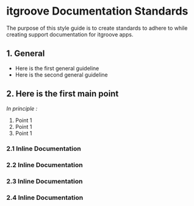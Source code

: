 # itgroove Documentation Standards

The purpose of this style guide is to create standards to adhere to while creating support documentation for itgroove apps. 


<!-- Table of contents -->

## 1. General 

* Here is the first general guideline
* Here is the second general guideline

## 2. Here is the first main point

*In principle :*

1. Point 1
1. Point 1
1. Point 1

### 2.1 Inline Documentation

### 2.2 Inline Documentation

### 2.3 Inline Documentation

### 2.4 Inline Documentation